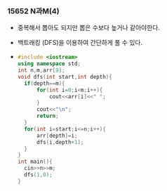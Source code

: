 ### 15652 N과M(4)

- 중복해서 뽑아도 되지만 뽑은 수보다 높거나 같아야한다.

- 백트래킹 (DFS)을 이용하여 간단하게 풀 수 있다.

- ```c++
  #include <iostream>
  using namespace std;
  int n,m,arr[9];
  void dfs(int start,int depth){
  	if(depth==m){
  		for(int i=0;i<m;i++){
  			cout<<arr[i]<<" ";
  		}
  		cout<<"\n";
  		return;
  	}
  	for(int i=start;i<=n;i++){
  		arr[depth]=i;
  		dfs(i,depth+1);
  	}
  }
  int main(){
  	cin>>n>>m;
  	dfs(1,0);
  } 
  ```

  

